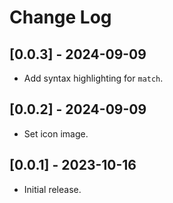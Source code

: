 # Change Log

## [0.0.3] - 2024-09-09

- Add syntax highlighting for  `match`.

## [0.0.2] - 2024-09-09

- Set icon image.

## [0.0.1] - 2023-10-16

- Initial release.